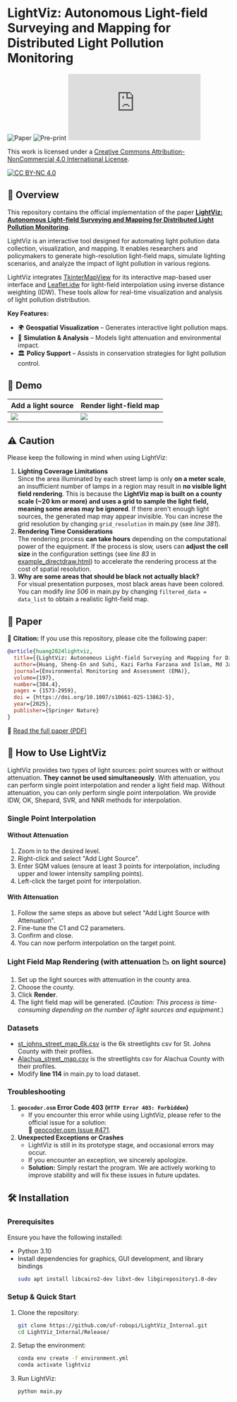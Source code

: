 # LightViz: Autonomous Light-field Surveying and Mapping for Distributed Light Pollution Monitoring

![Paper](https://doi.org/10.1007/s10661-025-13862-5)
![Pre-print](https://arxiv.org/pdf/2408.00808)
![Project Page](https://robopi.ece.ufl.edu/lightviz.html)

This work is licensed under a
[Creative Commons Attribution-NonCommercial 4.0 International License][cc-by-nc].

[![CC BY-NC 4.0][cc-by-nc-image]][cc-by-nc]

[cc-by-nc]: https://creativecommons.org/licenses/by-nc/4.0/
[cc-by-nc-image]: https://licensebuttons.net/l/by-nc/4.0/88x31.png
[cc-by-nc-shield]: https://img.shields.io/badge/License-CC%20BY--NC%204.0-lightgrey.svg


## 📌 Overview

This repository contains the official implementation of the paper **[LightViz: Autonomous Light-field Surveying and Mapping for Distributed Light Pollution Monitoring](https://doi.org/10.1007/s10661-025-13862-5)**.

LightViz is an interactive tool designed for automating light pollution data collection, visualization, and mapping. It enables researchers and policymakers to generate high-resolution light-field maps, simulate lighting scenarios, and analyze the impact of light pollution in various regions.

LightViz integrates [TkinterMapView](https://github.com/TomSchimansky/TkinterMapView) for its interactive map-based user interface and [Leaflet.idw](https://github.com/spatialsparks/Leaflet.idw) for light-field interpolation using inverse distance weighting (IDW). These tools allow for real-time visualization and analysis of light pollution distribution.

**Key Features:**
- 🌍 **Geospatial Visualization** – Generates interactive light pollution maps.
- 🔬 **Simulation & Analysis** – Models light attenuation and environmental impact.
- 🏛 **Policy Support** – Assists in conservation strategies for light pollution control.

## 🎥 Demo
| Add a light source | Render light-field map |
|-------|-------|
| ![](demo/edit.gif) | ![](demo/render.gif) |
## ⚠️ Caution

Please keep the following in mind when using LightViz:

1. **Lighting Coverage Limitations**    
Since the area illuminated by each street lamp is only **on a meter scale**, an insufficient number of lamps in a region may result in **no visible light field rendering**. This is because the **LightViz map is built on a county scale (~20 km or more) and uses a grid to sample the light field, meaning some areas may be ignored**. If there aren't enough light sources, the generated map may appear invisible. You can increse the grid resolution by changing `grid_resolution` in main.py (see *line 381*).
3. **Rendering Time Considerations**    
The rendering process **can take hours** depending on the computational power of the equipment. If the process is slow, users can **adjust the cell size** in the configuration settings (see *line 83* in [example_directdraw.html](src/example_directdraw.html)) to accelerate the rendering process at the cost of spatial resolution.
4. **Why are some areas that should be black not actually black?**    
For visual presentation purposes, most black areas have been colored. You can modify *line 506* in main.py by changing `filtered_data = data_list` to obtain a realistic light-field map.

## 📄 Paper

📜 **Citation:**
If you use this repository, please cite the following paper:
```bibtex
@article{huang2024lightviz,
  title={{LightViz: Autonomous Light-field Surveying and Mapping for Distributed Light Pollution Monitoring}},
  author={Huang, Sheng-En and Suhi, Kazi Farha Farzana and Islam, Md Jahidul},
  journal={Environmental Monitoring and Assessment (EMA)},
  volume={197},
  number={384.4},
  pages = {1573-2959},
  doi = {https://doi.org/10.1007/s10661-025-13862-5},
  year={2025},
  publisher={Springer Nature}
}
```

📑 [Read the full paper (PDF)](https://arxiv.org/pdf/2408.00808.pdf)

## 📖 How to Use LightViz
LightViz provides two types of light sources: point sources with or without attenuation. **They cannot be used simultaneously**. With attenuation, you can perform single point interpolation and render a light field map. Without attenuation, you can only perform single point interpolation. We provide IDW, OK, Shepard, SVR, and NNR methods for interpolation.
### Single Point Interpolation
#### Without Attenuation
1. Zoom in to the desired level.
2. Right-click and select "Add Light Source".
3. Enter SQM values (ensure at least 3 points for interpolation, including upper and lower intensity sampling points).
4. Left-click the target point for interpolation.
#### With Attenuation
1. Follow the same steps as above but select "Add Light Source with Attenuation".
2. Fine-tune the C1 and C2 parameters.
3. Confirm and close.
4. You can now perform interpolation on the target point.
### Light Field Map Rendering (with attenuation 📉 on light source)
1. Set up the light sources with attenuation in the county area.
2. Choose the county.
3. Click **Render**.
4. The light field map will be generated. (*Caution: This process is time-consuming depending on the number of light sources and equipment.*)

### Datasets
- [st_johns_street_map_6k.csv](maps_files/st_johns_street_map_6k.csv) is the 6k streetlights csv for St. Johns County with their profiles.
- [Alachua_street_map.csv](maps_files/Alachua_street_map.csv) is the streetlights csv for Alachua County with their profiles.
- Modify **line 114** in main.py to load dataset.


### Troubleshooting
1. **`geocoder.osm` Error Code 403 (`HTTP Error 403: Forbidden`)**  
   - If you encounter this error while using LightViz, please refer to the official issue for a solution:  
     🔗 [geocoder.osm Issue #471](https://github.com/DenisCarriere/geocoder/issues/471).
2. **Unexpected Exceptions or Crashes**  
   - LightViz is still in its prototype stage, and occasional errors may occur.  
   - If you encounter an exception, we sincerely apologize.  
   - **Solution:** Simply restart the program. We are actively working to improve stability and will fix these issues in future updates.

## 🛠 Installation

### Prerequisites

Ensure you have the following installed:
- Python 3.10
- Install dependencies for graphics, GUI development, and library bindings
   ```bash
   sudo apt install libcairo2-dev libxt-dev libgirepository1.0-dev

### Setup & Quick Start

1. Clone the repository:
   ```bash
   git clone https://github.com/uf-robopi/LightViz_Internal.git
   cd LightViz_Internal/Release/
2. Setup the environment:
   ```bash
   conda env create -f environment.yml
   conda activate lightviz
3. Run LightViz:
   ```bash
   python main.py
